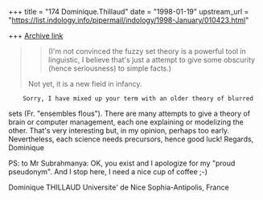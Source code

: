 +++
title = "174 Dominique.Thillaud"
date = "1998-01-19"
upstream_url = "https://list.indology.info/pipermail/indology/1998-January/010423.html"

+++
[Archive link](https://list.indology.info/pipermail/indology/1998-January/010423.html)

>>(I'm not convinced the fuzzy set theory is a powerful tool in
>>linguistic, I believe that's just a attempt to give some obscurity (hence
>>seriousness) to simple facts.)
>
>Not yet, it is a new field in infancy.

        Sorry, I have mixed up your term with an older theory of blurred
sets (Fr. "ensembles flous").
        There are many attempts to give a theory of brain or computer
management, each one explaining or modelizing the other. That's very
interesting but, in my opinion, perhaps too early.
        Nevertheless, each science needs precursors, hence good luck!
        Regards,
Dominique

PS: to Mr Subrahmanya:
OK, you exist and I apologize for my "proud pseudonym". And I stop here, I
need a nice cup of coffee ;-)

Dominique THILLAUD
Universite' de Nice Sophia-Antipolis, France



